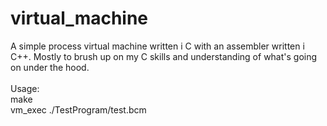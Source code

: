 # virtual_machine
A simple process virtual machine written i C with an assembler written i C++. Mostly to brush up on my C skills and understanding of what's going on under the hood.
<br>
<br>
Usage:<br>
make<br>
vm_exec ./TestProgram/test.bcm

